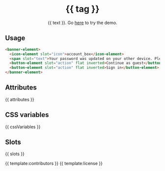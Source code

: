 <h1 align="center">{{ tag }}</h1>
<p align="center">{{ text }}. Go <a href="{{ demo }}">here</a> to try the demo.</p>

## Usage

```html
<banner-element>
  <icon-element slot="icon">account_box</icon-element>
  <span slot="text">Your password was updated on your other device. Please sign in again.</span>
  <button-element slot="action" flat inverted>Continue as guest</button-element>
  <button-element slot="action" flat inverted>Sign in</button-element>
</banner-element>
```

## Attributes

{{ attributes }}

## CSS variables

{{ cssVariables }}

## Slots

{{ slots }}

{{ template:contributors }}
{{ template:license }}
